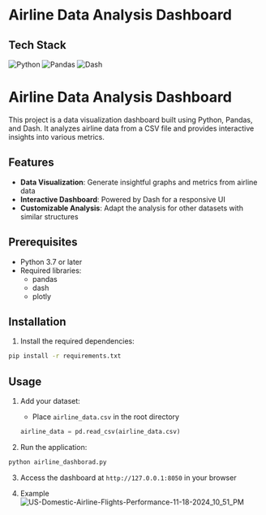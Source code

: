 # Airline Data Analysis Dashboard

## Tech Stack

![Python](https://img.shields.io/badge/Python-3.9.8-blue)
![Pandas](https://img.shields.io/badge/Pandas-v2.2.2-150458)
![Dash](https://img.shields.io/badge/Dash-v2.0.0-blue)

# Airline Data Analysis Dashboard

This project is a data visualization dashboard built using Python, Pandas, and Dash. It analyzes airline data from a CSV file and provides interactive insights into various metrics.

## Features

- **Data Visualization**: Generate insightful graphs and metrics from airline data
- **Interactive Dashboard**: Powered by Dash for a responsive UI
- **Customizable Analysis**: Adapt the analysis for other datasets with similar structures

## Prerequisites

- Python 3.7 or later
- Required libraries:
  - pandas
  - dash
  - plotly

## Installation

1. Install the required dependencies:
```bash
pip install -r requirements.txt
```
## Usage

1. Add your dataset:
   - Place `airline_data.csv` in the root directory
   ```python
   airline_data = pd.read_csv(airline_data.csv)
   ```
   
2. Run the application:
```bash
python airline_dashborad.py
```

3. Access the dashboard at `http://127.0.0.1:8050` in your browser

4. Example
![US-Domestic-Airline-Flights-Performance-11-18-2024_10_51_PM](https://github.com/user-attachments/assets/62073473-5681-49e1-893f-06482a651f1c)

  
